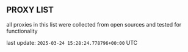 ## PROXY LIST

all proxies in this list were collected from open sources and tested for functionality

last update: `2025-03-24 15:28:24.778796+00:00` UTC